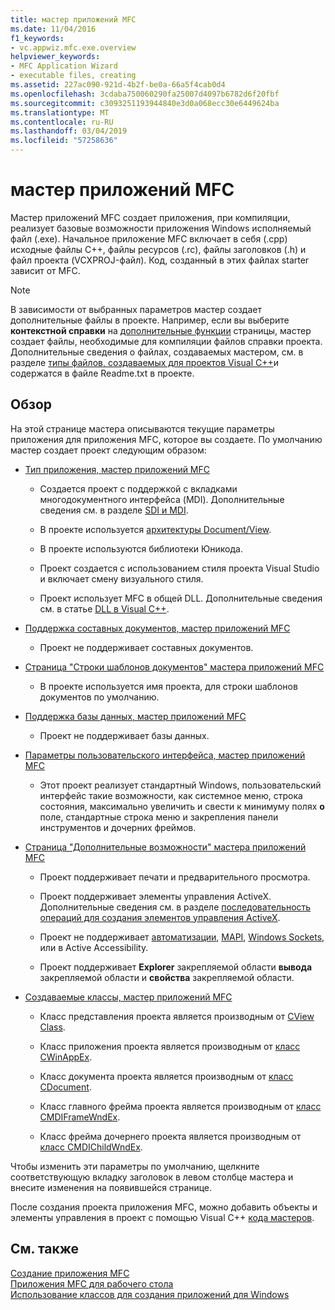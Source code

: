 ```yaml
---
title: мастер приложений MFC
ms.date: 11/04/2016
f1_keywords:
- vc.appwiz.mfc.exe.overview
helpviewer_keywords:
- MFC Application Wizard
- executable files, creating
ms.assetid: 227ac090-921d-4b2f-be0a-66a5f4cab0d4
ms.openlocfilehash: 3cdaba750060290fa25007d4097b6782d6f20fbf
ms.sourcegitcommit: c3093251193944840e3d0a068ecc30e6449624ba
ms.translationtype: MT
ms.contentlocale: ru-RU
ms.lasthandoff: 03/04/2019
ms.locfileid: "57258636"
---
```

# <a name="mfc-application-wizard"></a>мастер приложений MFC

Мастер приложений MFC создает приложения, при компиляции, реализует базовые возможности приложения Windows исполняемый файл (.exe). Начальное приложение MFC включает в себя (.cpp) исходные файлы C++, файлы ресурсов (.rc), файлы заголовков (.h) и файл проекта (VCXPROJ-файл). Код, созданный в этих файлах starter зависит от MFC.

> [!NOTE]
>  В зависимости от выбранных параметров мастер создает дополнительные файлы в проекте. Например, если вы выберите **контекстной справки** на [дополнительные функции](../../mfc/reference/advanced-features-mfc-application-wizard.md) страницы, мастер создает файлы, необходимые для компиляции файлов справки проекта. Дополнительные сведения о файлах, создаваемых мастером, см. в разделе [типы файлов, создаваемых для проектов Visual C++](../../ide/file-types-created-for-visual-cpp-projects.md)и содержатся в файле Readme.txt в проекте.

## <a name="overview"></a>Обзор

На этой странице мастера описываются текущие параметры приложения для приложения MFC, которое вы создаете. По умолчанию мастер создает проект следующим образом:

- [Тип приложения, мастер приложений MFC](../../mfc/reference/application-type-mfc-application-wizard.md)

   - Создается проект с поддержкой с вкладками многодокументного интерфейса (MDI). Дополнительные сведения см. в разделе [SDI и MDI](../../mfc/sdi-and-mdi.md).

   - В проекте используется [архитектуры Document/View](../../mfc/document-view-architecture.md).

   - В проекте используются библиотеки Юникода.

   - Проект создается с использованием стиля проекта Visual Studio и включает смену визуального стиля.

   - Проект использует MFC в общей DLL. Дополнительные сведения см. в статье [DLL в Visual C++](../../build/dlls-in-visual-cpp.md).

- [Поддержка составных документов, мастер приложений MFC](../../mfc/reference/compound-document-support-mfc-application-wizard.md)

   - Проект не поддерживает составных документов.

- [Страница "Строки шаблонов документов" мастера приложений MFC](../../mfc/reference/document-template-strings-mfc-application-wizard.md)

   - В проекте используется имя проекта, для строки шаблонов документов по умолчанию.

- [Поддержка базы данных, мастер приложений MFC](../../mfc/reference/database-support-mfc-application-wizard.md)

   - Проект не поддерживает базы данных.

- [Параметры пользовательского интерфейса, мастер приложений MFC](../../mfc/reference/user-interface-features-mfc-application-wizard.md)

   - Этот проект реализует стандартный Windows, пользовательский интерфейс такие возможности, как системное меню, строка состояния, максимально увеличить и свести к минимуму полях **о** поле, стандартные строка меню и закрепления панели инструментов и дочерних фреймов.

- [Страница "Дополнительные возможности" мастера приложений MFC](../../mfc/reference/advanced-features-mfc-application-wizard.md)

   - Проект поддерживает печати и предварительного просмотра.

   - Проект поддерживает элементы управления ActiveX. Дополнительные сведения см. в разделе [последовательность операций для создания элементов управления ActiveX](../../mfc/sequence-of-operations-for-creating-activex-controls.md).

   - Проект не поддерживает [автоматизации](../../mfc/automation.md), [MAPI](../../mfc/mapi-support-in-mfc.md), [Windows Sockets](../../mfc/windows-sockets-in-mfc.md), или в Active Accessibility.

   - Проект поддерживает **Explorer** закрепляемой области **вывода** закрепляемой области и **свойства** закрепляемой области.

- [Создаваемые классы, мастер приложений MFC](../../mfc/reference/generated-classes-mfc-application-wizard.md)

   - Класс представления проекта является производным от [CView Class](../../mfc/reference/cview-class.md).

   - Класс приложения проекта является производным от [класс CWinAppEx](../../mfc/reference/cwinappex-class.md).

   - Класс документа проекта является производным от [класс CDocument](../../mfc/reference/cdocument-class.md).

   - Класс главного фрейма проекта является производным от [класс CMDIFrameWndEx](../../mfc/reference/cmdiframewndex-class.md).

   - Класс фрейма дочернего проекта является производным от [класс CMDIChildWndEx](../../mfc/reference/cmdichildwndex-class.md).

Чтобы изменить эти параметры по умолчанию, щелкните соответствующую вкладку заголовок в левом столбце мастера и внесите изменения на появившейся странице.

После создания проекта приложения MFC, можно добавить объекты и элементы управления в проект с помощью Visual C++ [кода мастеров](../../ide/adding-functionality-with-code-wizards-cpp.md).

## <a name="see-also"></a>См. также

[Создание приложения MFC](../../mfc/reference/creating-an-mfc-application.md)<br/>
[Приложения MFC для рабочего стола](../../mfc/mfc-desktop-applications.md)<br/>
[Использование классов для создания приложений для Windows](../../mfc/using-the-classes-to-write-applications-for-windows.md)
